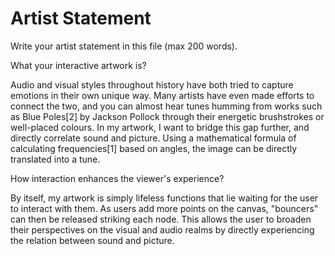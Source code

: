 # Artist Statement

Write your artist statement in this file (max 200 words).

What your interactive artwork is?

Audio and visual styles throughout history have both tried to capture emotions in their 
own unique way.
Many artists have even made efforts to connect the two, and you can almost hear tunes humming from works such as Blue Poles[2] by Jackson Pollock through their energetic brushstrokes or well-placed colours.
In my artwork, I want to bridge this gap further, and directly correlate sound and picture. 
Using a mathematical formula of calculating frequencies[1] based on angles, the image can be directly translated into a tune.

How interaction enhances the viewer's experience?

By itself, my artwork is simply lifeless functions that lie waiting for the 
user to interact with them.
As users add more points on the canvas, "bouncers" can then be released 
striking each node. 
This allows the user to broaden their perspectives on the visual and audio realms by directly experiencing the relation between sound and picture.